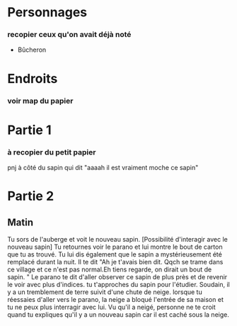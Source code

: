 # Personnages

### recopier ceux qu'on avait déjà noté

* Bûcheron


# Endroits
### voir map du papier

Partie 1
==========

### à recopier du petit papier
pnj à côté du sapin qui dit "aaaah il est vraiment moche ce sapin"

Partie 2
========
Matin
------
Tu sors de l'auberge et voit le nouveau sapin. [Possibilité d'interagir avec le nouveau sapin]
Tu retournes voir le parano et lui montre le bout de carton que tu as trouvé.
Tu lui dis également que le sapin a mystérieusement été remplacé durant la nuit.
Il te dit "Ah je t'avais bien dit. Qqch se trame dans ce village et ce n'est pas normal.Eh tiens regarde, on dirait un bout de sapin. "
Le parano te dit d'aller observer ce sapin de plus près et de revenir le voir avec plus d'indices.
tu t'approches du sapin pour l'étudier. Soudain, il y a un tremblement de terre suivit d'une chute de neige.
lorsque tu réessaies d'aller vers le parano, la neige a bloqué l'entrée de sa maison et tu ne peux plus interragir avec lui.
Vu qu'il a neigé, personne ne te croit quand tu expliques qu'il y a un nouveau sapin car il est caché sous la neige.
